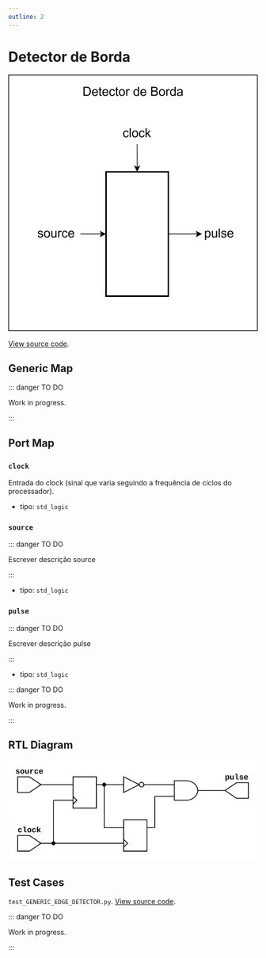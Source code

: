 ```yaml
---
outline: 2
---
```


# Detector de Borda <Badge type="info" text="GENERIC_EDGE_DETECTOR.vhd"/>

![Diagrama de portas do detector de borda](../../public/images/referencia/componentes/generic_edge_detector.drawio.svg)

[View source code](https://github.com/pfeinsper/24a-CTI-RISCV/blob/main/src/GENERIC_EDGE_DETECTOR.vhd).

## Generic Map

::: danger TO DO

Work in progress.

:::

## Port Map

### `clock`

Entrada do clock (sinal que varia seguindo a frequência de ciclos do
processador).

- tipo: `std_logic`

### `source`

::: danger TO DO

Escrever descrição source

:::

- tipo: `std_logic`

### `pulse`

::: danger TO DO

Escrever descrição pulse

:::

- tipo: `std_logic`

::: danger TO DO

Work in progress.

:::

## RTL Diagram

![Edge Detector RTL Diagram](../../public/images/referencia/componentes/generic_edge_detector_netlist.svg)

## Test Cases

`test_GENERIC_EDGE_DETECTOR.py`.
[View source code](https://github.com/pfeinsper/24a-CTI-RISCV/blob/main/test/test_GENERIC_EDGE_DETECTOR.py).

::: danger TO DO

Work in progress.

:::
